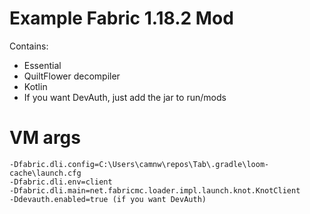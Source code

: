 Example Fabric 1.18.2 Mod
========================
Contains:
- Essential
- QuiltFlower decompiler
- Kotlin
- If you want DevAuth, just add the jar to run/mods

# VM args
```
-Dfabric.dli.config=C:\Users\camnw\repos\Tab\.gradle\loom-cache\launch.cfg
-Dfabric.dli.env=client
-Dfabric.dli.main=net.fabricmc.loader.impl.launch.knot.KnotClient
-Ddevauth.enabled=true (if you want DevAuth)
```
